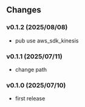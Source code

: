 ## Changes

### v0.1.2 (2025/08/08)
* pub use aws_sdk_kinesis

### v0.1.1 (2025/07/11)
* change path

### v0.1.0 (2025/07/10)
* first release